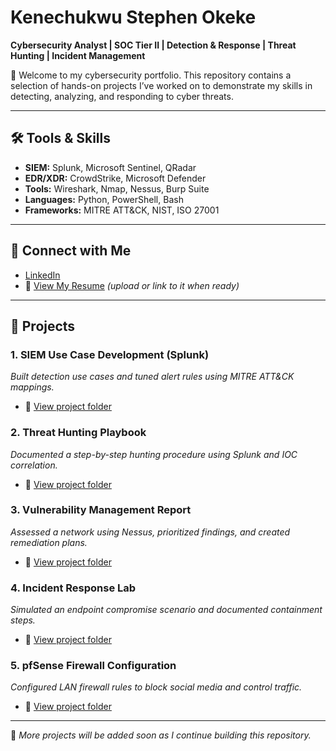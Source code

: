 # Kenechukwu Stephen Okeke  
**Cybersecurity Analyst | SOC Tier II | Detection & Response | Threat Hunting | Incident Management**

👋 Welcome to my cybersecurity portfolio. This repository contains a selection of hands-on projects I’ve worked on to demonstrate my skills in detecting, analyzing, and responding to cyber threats.

---

## 🛠 Tools & Skills
- **SIEM:** Splunk, Microsoft Sentinel, QRadar  
- **EDR/XDR:** CrowdStrike, Microsoft Defender  
- **Tools:** Wireshark, Nmap, Nessus, Burp Suite  
- **Languages:** Python, PowerShell, Bash  
- **Frameworks:** MITRE ATT&CK, NIST, ISO 27001

---

## 🔗 Connect with Me
- [LinkedIn](https://www.linkedin.com/in/kenechukwu-okeke/)
- 📄 [View My Resume](#) *(upload or link to it when ready)*

---

## 📁 Projects

### 1. **SIEM Use Case Development (Splunk)**
*Built detection use cases and tuned alert rules using MITRE ATT&CK mappings.*
- 🔗 [View project folder](./SIEM-Use-Cases)

### 2. **Threat Hunting Playbook**
*Documented a step-by-step hunting procedure using Splunk and IOC correlation.*
- 🔗 [View project folder](./Threat-Hunting-Playbook)

### 3. **Vulnerability Management Report**
*Assessed a network using Nessus, prioritized findings, and created remediation plans.*
- 🔗 [View project folder](./Vulnerability-Report)

### 4. **Incident Response Lab**
*Simulated an endpoint compromise scenario and documented containment steps.*
- 🔗 [View project folder](./Incident-Response-Lab)

### 5. **pfSense Firewall Configuration**
*Configured LAN firewall rules to block social media and control traffic.*
- 🔗 [View project folder](./pfSense-Lab)

---

📌 *More projects will be added soon as I continue building this repository.*
